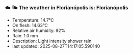 ### ☁️ 🌤️  The weather in Florianópolis is: Florianópolis

- Temperature: 14.7°C
- On flesh: 14.63°C
- Relative air humidity: 92%
- Rain: 1.0 mm
- Description: Light intensity shower rain
- last updated: 2025-08-27T14:17:05.590140
